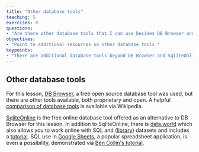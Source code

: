 ```yaml
---
title: "Other database tools"
teaching: 5
exercises: 0
questions:
- "Are there other database tools that I can use besides DB Browser and SqliteOnline?"
objectives:
- "Point to additional resources on other database tools."
keypoints:
- "There are additional database tools beyond DB Browser and SqliteOnline."
---
```


## Other database tools
	
For this lesson, [DB Browser](https://sqlitebrowser.org), a free open source database tool was used, but there are other tools available, both proprietary and open. A helpful [comparison of database tools](https://en.wikipedia.org/wiki/Comparison_of_database_tools) is available via Wikipedia.

[SqliteOnline](https://sqliteonline.com/) is the free online database tool offered as an alternative to DB Browser for this lesson. In addition to SqliteOnline, there is [data.world](https://data.world) which also allows you to work online with SQL and ([library](https://data.world/datasets/library)) datasets and includes a [tutorial](https://docs.data.world/documentation/sql/concepts/basic/intro.html). SQL use in [Google Sheets](https://www.google.com/sheets/about/), a popular spreadsheet application, is even a possibility, demonstrated via [Ben Collin's tutorial](https://www.benlcollins.com/spreadsheets/google-sheets-query-sql/).
